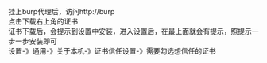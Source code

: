 挂上burp代理后，访问http://burp  
点击下载右上角的证书  
证书下载后，会提示到设置中安装，进入设置后，在最上面就会有提示，照提示一步一步安装即可  
设置-》通用-》关于本机-》证书信任设置-》需要勾选想信任的证书
